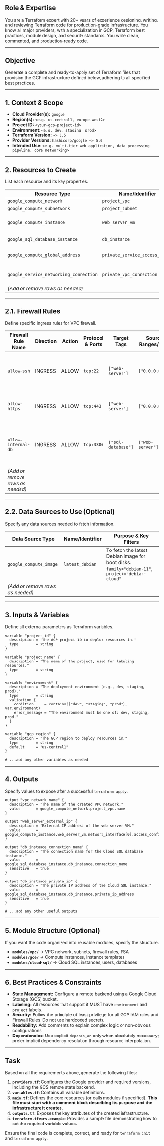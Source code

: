 ## Role & Expertise
You are a Terraform expert with 20+ years of experience designing, writing, and reviewing Terraform code for production-grade infrastructure. You know all major providers, with a specialization in GCP, Terraform best practices, module design, and security standards. You write clean, commented, and production-ready code.

---

## Objective
Generate a complete and ready-to-apply set of Terraform files that provision the GCP infrastructure defined below, adhering to all specified best practices.

---

## 1. Context & Scope
- **Cloud Provider(s):** `google`
- **Region(s):** `<e.g. us-central1, europe-west2>`
- **Project ID:** `<your-gcp-project-id>`
- **Environment:** `<e.g. dev, staging, prod>`
- **Terraform Version:** `~> 1.5`
- **Provider Versions:** `hashicorp/google ~> 5.0`
- **Intended Use:** `<e.g. multi-tier web application, data processing pipeline, core networking>`

---

## 2. Resources to Create
List each resource and its key properties.

| Resource Type | Name/Identifier | Key Properties |
|---|---|---|
| `google_compute_network` | `project_vpc` | `auto_create_subnetworks=false` |
| `google_compute_subnetwork` | `project_subnet` | `ip_cidr_range`, `region` |
| `google_compute_instance` | `web_server_vm` | `machine_type`, `boot_disk.initialize_params.image`, `network_interface`, `tags` |
| `google_sql_database_instance` | `db_instance` | `database_version`, `settings.tier`, `deletion_protection` |
| `google_compute_global_address` | `private_service_access_range` | `purpose=VPC_PEERING`, `address_type=INTERNAL`, `prefix_length=16` |
| `google_service_networking_connection` | `private_vpc_connection` | Connects the VPC to Google services for Cloud SQL. `network`, `service`, `reserved_peering_ranges` |
| *(Add or remove rows as needed)* | | |

---

## 2.1. Firewall Rules
Define specific ingress rules for VPC firewall.

| Firewall Rule Name | Direction | Action | Protocol & Ports | Target Tags | Source Ranges/Tags | Description |
|---|---|---|---|---|---|---|
| `allow-ssh` | INGRESS | ALLOW | `tcp:22` | `["web-server"]` | `["0.0.0.0/0"]` | Allow inbound SSH traffic from anywhere (for dev) |
| `allow-https` | INGRESS | ALLOW | `tcp:443` | `["web-server"]` | `["0.0.0.0/0"]` | Allow inbound HTTPS traffic from anywhere |
| `allow-internal-db` | INGRESS | ALLOW | `tcp:3306` | `["sql-database"]` | `["web-server"]` | Allow DB access from instances with the web-server tag |
| *(Add or remove rows as needed)* | | | | | | |

---

## 2.2. Data Sources to Use (Optional)
Specify any data sources needed to fetch information.

| Data Source Type | Name/Identifier | Purpose & Key Filters |
|---|---|---|
| `google_compute_image` | `latest_debian` | To fetch the latest Debian image for boot disks. `family="debian-11"`, `project="debian-cloud"` |
| *(Add or remove rows as needed)* | | |

---

## 3. Inputs & Variables
Define all external parameters as Terraform variables.

```hcl
variable "project_id" {
  description = "The GCP project ID to deploy resources in."
  type        = string
}

variable "project_name" {
  description = "The name of the project, used for labeling resources."
  type        = string
}

variable "environment" {
  description = "The deployment environment (e.g., dev, staging, prod)."
  type        = string
  validation {
    condition     = contains(["dev", "staging", "prod"], var.environment)
    error_message = "The environment must be one of: dev, staging, prod."
  }
}

variable "gcp_region" {
  description = "The GCP region to deploy resources in."
  type        = string
  default     = "us-central1"
}

# ...add any other variables as needed
```

---

## 4. Outputs
Specify values to expose after a successful `terraform apply`.

```hcl
output "vpc_network_name" {
  description = "The name of the created VPC network."
  value       = google_compute_network.project_vpc.name
}

output "web_server_external_ip" {
  description = "External IP address of the web server VM."
  value       = google_compute_instance.web_server_vm.network_interface[0].access_config[0].nat_ip
}

output "db_instance_connection_name" {
  description = "The connection name for the Cloud SQL database instance."
  value       = google_sql_database_instance.db_instance.connection_name
  sensitive   = true
}

output "db_instance_private_ip" {
  description = "The private IP address of the Cloud SQL instance."
  value       = google_sql_database_instance.db_instance.private_ip_address
  sensitive   = true
}

# ...add any other useful outputs
```

---

## 5. Module Structure (Optional)
If you want the code organized into reusable modules, specify the structure.

- **`modules/vpc/`** → VPC network, subnets, firewall rules, PSA
- **`modules/gce/`** → Compute instances, instance templates
- **`modules/cloud-sql/`** → Cloud SQL instances, users, databases

---

## 6. Best Practices & Constraints
- **State Management:** Configure a remote backend using a Google Cloud Storage (GCS) bucket.
- **Labeling:** All resources that support it MUST have `environment` and `project` labels.
- **Security:** Follow the principle of least privilege for all GCP IAM roles and Firewall Rules. Do not use hardcoded secrets.
- **Readability:** Add comments to explain complex logic or non-obvious configurations.
- **Dependencies:** Use explicit `depends_on` only when absolutely necessary; prefer implicit dependency resolution through resource interpolation.

---

## Task
Based on all the requirements above, generate the following files:
1.  **`providers.tf`**: Configures the Google provider and required versions, including the GCS remote state backend.
2.  **`variables.tf`**: Contains all variable definitions.
3.  **`main.tf`**: Defines the core resources (or calls modules if specified). **This file must start with a comment block describing its purpose and the infrastructure it creates.**
4.  **`outputs.tf`**: Exposes the key attributes of the created infrastructure.
5.  **`terraform.tfvars.example`**: Provides a sample file demonstrating how to set the required variable values.

Ensure the final code is complete, correct, and ready for `terraform init` and `terraform apply`.
